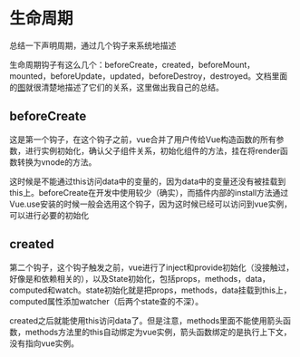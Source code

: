 # 生命周期

总结一下声明周期，通过几个钩子来系统地描述

生命周期钩子有这么几个：beforeCreate，created，beforeMount，mounted，beforeUpdate，updated，beforeDestroy，destroyed。文档里面的[图](https://cn.vuejs.org/v2/guide/instance.html#生命周期图示)就很清楚地描述了它们的关系，这里做出我自己的总结。

## beforeCreate

这是第一个钩子，在这个钩子之前，vue合并了用户传给Vue构造函数的所有参数，进行实例初始化，确认父子组件关系，初始化组件的方法，挂在将render函数转换为vnode的方法。

这时候是不能通过this访问data中的变量的，因为data中的变量还没有被挂载到this上。beforeCreate在开发中使用较少（确实），而插件内部的install方法通过Vue.use安装的时候一般会选用这个钩子，因为这时候已经可以访问到vue实例，可以进行必要的初始化

## created

第二个钩子，这个钩子触发之前，vue进行了inject和provide初始化（没接触过，好像是和依赖相关的），以及State初始化，包括props，methods，data，computed和watch。state初始化就是把props，methods，data挂载到this上，computed属性添加watcher（后两个state查的不深）。

created之后就能使用this访问data了。但是注意，methods里面不能使用箭头函数，methods方法里的this自动绑定为vue实例，箭头函数绑定的是执行上下文，没有指向vue实例。



